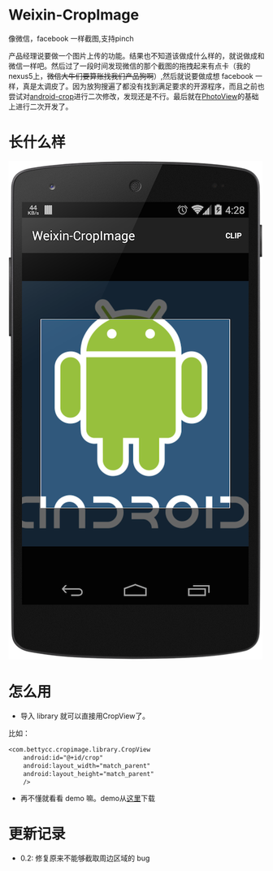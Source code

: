 Weixin-CropImage
================

像微信，facebook 一样截图,支持pinch

产品经理说要做一个图片上传的功能。结果也不知道该做成什么样的，就说做成和微信一样吧。然后过了一段时间发现微信的那个截图的拖拽起来有点卡（我的 nexus5上，<span style="text-decoration: line-through">微信大牛们要算账找我们产品狗啊</span>）,然后就说要做成想 facebook 一样，真是太调皮了。因为放狗搜遍了都没有找到满足要求的开源程序，而且之前也尝试对[android-crop](https://github.com/jdamcd/android-crop)进行二次修改，发现还是不行。最后就在[PhotoView](https://github.com/chrisbanes/PhotoView)的基础上进行二次开发了。

长什么样
==========
![](./screenshot.png)

怎么用
=====

- 导入 library 就可以直接用CropView了。

比如：

    <com.bettycc.cropimage.library.CropView
        android:id="@+id/crop"
        android:layout_width="match_parent"
        android:layout_height="match_parent"
        />
        
        
- 再不懂就看看 demo 嘛。demo从[这里](https://github.com/ufo22940268/Weixin-CropImage/releases)下载

更新记录
======

- 0.2: 修复原来不能够截取周边区域的 bug
